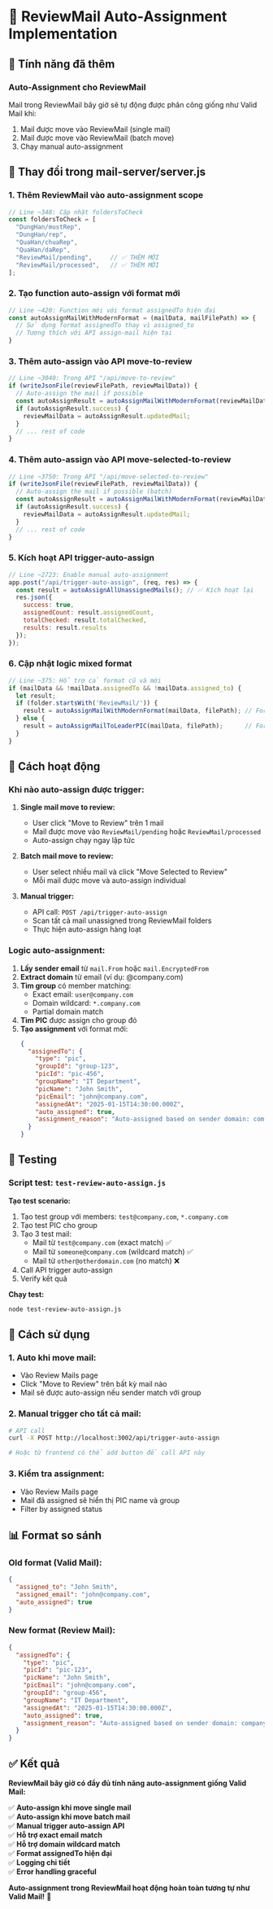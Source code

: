 # 🤖 ReviewMail Auto-Assignment Implementation

## 🎯 Tính năng đã thêm

### **Auto-Assignment cho ReviewMail**
Mail trong ReviewMail bây giờ sẽ tự động được phân công giống như Valid Mail khi:
1. Mail được move vào ReviewMail (single mail)
2. Mail được move vào ReviewMail (batch move)
3. Chạy manual auto-assignment

## 🔧 Thay đổi trong mail-server/server.js

### **1. Thêm ReviewMail vào auto-assignment scope**
```javascript
// Line ~348: Cập nhật foldersToCheck
const foldersToCheck = [
  "DungHan/mustRep",
  "DungHan/rep", 
  "QuaHan/chuaRep",
  "QuaHan/daRep",
  "ReviewMail/pending",     // ✅ THÊM MỚI
  "ReviewMail/processed",   // ✅ THÊM MỚI
];
```

### **2. Tạo function auto-assign với format mới**
```javascript
// Line ~420: Function mới với format assignedTo hiện đại
const autoAssignMailWithModernFormat = (mailData, mailFilePath) => {
  // Sử dụng format assignedTo thay vì assigned_to
  // Tương thích với API assign-mail hiện tại
}
```

### **3. Thêm auto-assign vào API move-to-review**
```javascript
// Line ~3040: Trong API "/api/move-to-review"
if (writeJsonFile(reviewFilePath, reviewMailData)) {
  // Auto-assign the mail if possible
  const autoAssignResult = autoAssignMailWithModernFormat(reviewMailData, reviewFilePath);
  if (autoAssignResult.success) {
    reviewMailData = autoAssignResult.updatedMail;
  }
  // ... rest of code
}
```

### **4. Thêm auto-assign vào API move-selected-to-review**
```javascript  
// Line ~3750: Trong API "/api/move-selected-to-review"
if (writeJsonFile(reviewFilePath, reviewMailData)) {
  // Auto-assign the mail if possible (batch)
  const autoAssignResult = autoAssignMailWithModernFormat(reviewMailData, reviewFilePath);
  if (autoAssignResult.success) {
    reviewMailData = autoAssignResult.updatedMail;
  }
  // ... rest of code
}
```

### **5. Kích hoạt API trigger-auto-assign**
```javascript
// Line ~2723: Enable manual auto-assignment
app.post("/api/trigger-auto-assign", (req, res) => {
  const result = autoAssignAllUnassignedMails(); // ✅ Kích hoạt lại
  res.json({
    success: true,
    assignedCount: result.assignedCount,
    totalChecked: result.totalChecked,
    results: result.results
  });
});
```

### **6. Cập nhật logic mixed format**
```javascript
// Line ~375: Hỗ trợ cả format cũ và mới
if (mailData && !mailData.assignedTo && !mailData.assigned_to) {
  let result;
  if (folder.startsWith('ReviewMail/')) {
    result = autoAssignMailWithModernFormat(mailData, filePath); // Format mới
  } else {
    result = autoAssignMailToLeaderPIC(mailData, filePath);      // Format cũ
  }
}
```

## 🎯 Cách hoạt động

### **Khi nào auto-assign được trigger:**

1. **Single mail move to review:**
   - User click "Move to Review" trên 1 mail
   - Mail được move vào `ReviewMail/pending` hoặc `ReviewMail/processed`
   - Auto-assign chạy ngay lập tức

2. **Batch mail move to review:**
   - User select nhiều mail và click "Move Selected to Review"
   - Mỗi mail được move và auto-assign individual

3. **Manual trigger:**
   - API call: `POST /api/trigger-auto-assign`
   - Scan tất cả mail unassigned trong ReviewMail folders
   - Thực hiện auto-assign hàng loạt

### **Logic auto-assignment:**

1. **Lấy sender email** từ `mail.From` hoặc `mail.EncryptedFrom`
2. **Extract domain** từ email (ví dụ: @company.com)
3. **Tìm group** có member matching:
   - Exact email: `user@company.com`
   - Domain wildcard: `*.company.com`
   - Partial domain match
4. **Tìm PIC** được assign cho group đó
5. **Tạo assignment** với format mới:
   ```json
   {
     "assignedTo": {
       "type": "pic",
       "groupId": "group-123",
       "picId": "pic-456", 
       "groupName": "IT Department",
       "picName": "John Smith",
       "picEmail": "john@company.com",
       "assignedAt": "2025-01-15T14:30:00.000Z",
       "auto_assigned": true,
       "assignment_reason": "Auto-assigned based on sender domain: company.com"
     }
   }
   ```

## 🧪 Testing

### **Script test:** `test-review-auto-assign.js`

**Tạo test scenario:**
1. Tạo test group với members: `test@company.com`, `*.company.com`
2. Tạo test PIC cho group
3. Tạo 3 test mail:
   - Mail từ `test@company.com` (exact match) ✅
   - Mail từ `someone@company.com` (wildcard match) ✅  
   - Mail từ `other@otherdomain.com` (no match) ❌
4. Call API trigger auto-assign
5. Verify kết quả

**Chạy test:**
```bash
node test-review-auto-assign.js
```

## 🚀 Cách sử dụng

### **1. Auto khi move mail:**
- Vào Review Mails page
- Click "Move to Review" trên bất kỳ mail nào
- Mail sẽ được auto-assign nếu sender match với group

### **2. Manual trigger cho tất cả mail:**
```bash
# API call
curl -X POST http://localhost:3002/api/trigger-auto-assign

# Hoặc từ frontend có thể add button để call API này
```

### **3. Kiểm tra assignment:**
- Vào Review Mails page
- Mail đã assigned sẽ hiển thị PIC name và group
- Filter by assigned status

## 📊 Format so sánh

### **Old format** (Valid Mail):
```json
{
  "assigned_to": "John Smith",
  "assigned_email": "john@company.com", 
  "auto_assigned": true
}
```

### **New format** (Review Mail):
```json
{
  "assignedTo": {
    "type": "pic",
    "picId": "pic-123",
    "picName": "John Smith",
    "picEmail": "john@company.com",
    "groupId": "group-456", 
    "groupName": "IT Department",
    "assignedAt": "2025-01-15T14:30:00.000Z",
    "auto_assigned": true,
    "assignment_reason": "Auto-assigned based on sender domain: company.com"
  }
}
```

## ✅ Kết quả

**ReviewMail bây giờ có đầy đủ tính năng auto-assignment giống Valid Mail:**

✅ **Auto-assign khi move single mail**  
✅ **Auto-assign khi move batch mail**  
✅ **Manual trigger auto-assign API**  
✅ **Hỗ trợ exact email match**  
✅ **Hỗ trợ domain wildcard match**  
✅ **Format assignedTo hiện đại**  
✅ **Logging chi tiết**  
✅ **Error handling graceful**  

**Auto-assignment trong ReviewMail hoạt động hoàn toàn tương tự như Valid Mail!** 🎉